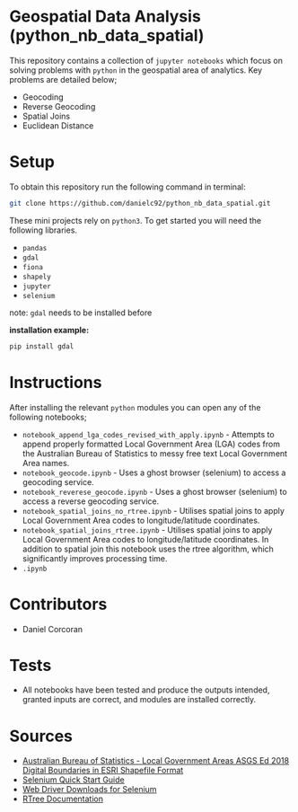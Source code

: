 # Geospatial Data Analysis (python_nb_data_spatial)
This repository contains a collection of `jupyter notebooks` which focus on solving problems with `python` in the geospatial area of analytics. Key problems are detailed below;
- Geocoding
- Reverse Geocoding
- Spatial Joins
- Euclidean Distance

# Setup 
To obtain this repository run the following command in terminal:
```sh
git clone https://github.com/danielc92/python_nb_data_spatial.git
```

These mini projects rely on `python3`. To get started you will need the following libraries.
- `pandas`
- `gdal`
- `fiona`
- `shapely`
- `jupyter`
- `selenium`

note: `gdal` needs to be installed before 

**installation example:**
```sh
pip install gdal
```

# Instructions
After installing the relevant `python` modules you can open any of the following notebooks;
- `notebook_append_lga_codes_revised_with_apply.ipynb` - Attempts to append properly formatted Local Government Area (LGA) codes from the Australian Bureau of Statistics to messy free text Local Government Area names.
- `notebook_geocode.ipynb` - Uses a ghost browser (selenium) to access a geocoding service.
- `notebook_reverese_geocode.ipynb` - Uses a ghost browser (selenium) to access a reverse geocoding service.
- `notebook_spatial_joins_no_rtree.ipynb` - Utilises spatial joins to apply Local Government Area codes to longitude/latitude coordinates.
- `notebook_spatial_joins_rtree.ipynb` - Utilises spatial joins to apply Local Government Area codes to longitude/latitude coordinates. In addition to spatial join this notebook uses the rtree algorithm, which significantly improves processing time.
- `.ipynb`

# Contributors
- Daniel Corcoran

# Tests
- All notebooks have been tested and produce the outputs intended, granted inputs are correct, and modules are installed correctly.

# Sources
- [Australian Bureau of Statistics - Local Government Areas ASGS Ed 2018 Digital Boundaries in ESRI Shapefile Format](http://www.abs.gov.au/AUSSTATS/abs@.nsf/DetailsPage/1270.0.55.003July%202018?OpenDocument)
- [Selenium Quick Start Guide](https://selenium-python.readthedocs.io/getting-started.html)
- [Web Driver Downloads for Selenium](https://github.com/mozilla/geckodriver/releases)
- [RTree Documentation](http://toblerity.org/rtree/)
